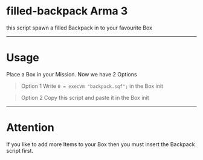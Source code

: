 # filled-backpack Arma 3

this script spawn a filled Backpack in to your favourite Box
***
# Usage

Place a Box in your Mission. Now we have 2 Options

>Option 1
>Write `0 = execVm "backpack.sqf";` in the Box init

>Option 2
>Copy this script and paste it in the Box init
***
# Attention

If you like to add more Items to your Box then you must insert the Backpack script first.
